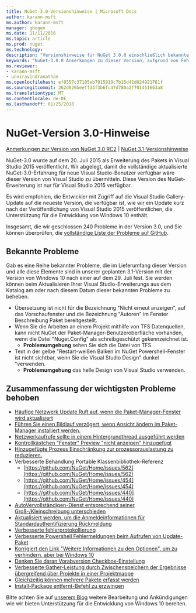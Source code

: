 ```yaml
---
title: NuGet-3.0-Versionshinweise | Microsoft Docs
author: karann-msft
ms.author: karann-msft
manager: ghogen
ms.date: 11/11/2016
ms.topic: article
ms.prod: nuget
ms.technology: 
description: "Versionshinweise für NuGet 3.0.0 einschließlich bekannte Probleme, Fehlerbehebungen, Funktionen und Archivierung von dcrs Design."
keywords: "NuGet-3.0.0 Anmerkungen zu dieser Version, aufgrund von Fehlerbehebungen, bekannte Probleme, zusätzliche Funktionen, Archivierung von dcrs Design"
ms.reviewer:
- karann-msft
- unniravindranathan
ms.openlocfilehash: ef8557c37105eb7915919c7b15d41d024921761f
ms.sourcegitcommit: 262d026beeffd4f3b6fc47d780a2f701451663a8
ms.translationtype: MT
ms.contentlocale: de-DE
ms.lasthandoff: 01/25/2018
---
```

# <a name="nuget-30-release-notes"></a>NuGet-Version 3.0-Hinweise

[Anmerkungen zur Version von NuGet 3.0 RC2](../release-notes/nuget-3.0-RC2.md) | [NuGet 3.1-Versionshinweise](../release-notes/nuget-3.1.md)

NuGet-3.0 wurde auf dem 20. Juli 2015 als Erweiterung des Pakets in Visual Studio 2015 veröffentlicht. Wir abgelegt, damit die vollständige aktualisierte NuGet-3.0-Erfahrung für neue Visual Studio-Benutzer verfügbar wäre dieser Version von Visual Studio zu übermitteln. Diese Version des NuGet-Erweiterung ist nur für Visual Studio 2015 verfügbar.

Es wird empfohlen, die Entwickler mit Zugriff auf die Visual Studio Gallery-Update auf die neueste Version, die verfügbar ist, wie wir ein Update kurz nach der Veröffentlichung von Visual Studio 2015 veröffentlichen, die Unterstützung für die Entwicklung von Windows 10 enthält.

Insgesamt, die wir geschlossen 240 Probleme in der Version 3.0, und Sie können überprüfen, die [vollständige Liste der Probleme auf GitHub](https://github.com/NuGet/Home/issues?q=milestone%3A3.0.0-RTM+is%3Aclosed).

## <a name="known-issues"></a>Bekannte Probleme

Gab es eine Reihe bekannter Probleme, die im Lieferumfang dieser Version und alle diese Elemente sind in unserer geplanten 3.1-Version mit der Version von Windows 10 nach einer auf dem 29. Juli fest.  Sie werden können beim Aktualisieren Ihrer Visual Studio-Erweiterungs aus dem Katalog am oder nach diesem Datum dieser bekannten Probleme zu beheben.

*  Übersetzung ist nicht für die Bezeichnung "Nicht erneut anzeigen", auf das Vorschaufenster und die Bezeichnung "Autoren" im Fenster Beschreibung Paket bereitgestellt.
*  Wenn Sie die Arbeiten an einem Projekt mithilfe von TFS Datenquellen, kann nicht NuGet der Paket-Manager-Benutzeroberfläche vorhanden, wenn die Datei "Nuget.Config" als schreibgeschützt gekennzeichnet ist.
   * **Problemumgehung** sehen Sie sich die Datei von TFS.
*  Text in der gelbe "Restart-weißen Balken im NuGet Powershell-Fenster ist nicht sichtbar, wenn Sie die Visual Studio Design" dunkel "verwenden.
   * **Problemumgehung** das helle Design von Visual Studio verwenden.


## <a name="summary-of-top-issues-resolved"></a>Zusammenfassung der wichtigsten Probleme behoben

* [Häufige Netzwerk Update Ruft auf, wenn die Paket-Manager-Fenster wird aktualisiert](https://github.com/NuGet/Home/issues/515)
* [Führen Sie einen Bildlauf verzögert, wenn Ansicht ändern im Paket-Manager installiert werden.](https://github.com/NuGet/Home/issues/519)
* [Netzwerkaufrufe sollte in einem Hintergrundthread ausgeführt werden](https://github.com/NuGet/Home/issues/516)
* [Kontrollkästchen "Fenster" Preview "nicht anzeigen" hinzugefügt](https://github.com/NuGet/Home/issues/566)
* [Hinzugefügte Prozess Einschränkung zur prozessorauslastung zu reduzieren.](https://github.com/NuGet/Home/issues/356)
* Verbesserte Behandlung Portable Klassenbibliothek-Referenz
    * [https://github.com/NuGet/Home/issues/562](https://github.com/NuGet/Home/issues/562)
    * [https://github.com/NuGet/Home/issues/454](https://github.com/NuGet/Home/issues/454)
    * [https://github.com/NuGet/Home/issues/440](https://github.com/NuGet/Home/issues/440)
* [AutoVervollständigen-Dienst entsprechend seiner Groß-/Kleinschreibung unterschieden](https://github.com/NuGet/Home/issues/198)
* [Aktualisiert werden, um die Anmeldeinformationen für Standardauthentifizierung Rückmeldung](https://github.com/NuGet/Home/issues/456)
* [Verbesserte fehlerprotokollierung](https://github.com/NuGet/Home/issues/407)
* [Verbesserte Powershell Fehlermeldungen beim Aufrufen von Update-Paket](https://github.com/NuGet/Home/issues/5)
* [Korrigiert den Link "Weitere Informationen zu den Optionen", um zu verhindern, aber bei Windows 10](https://github.com/NuGet/Home/issues/822)
* [Denken Sie daran Vorabversion Checkbox-Einstellung](https://github.com/NuGet/Home/issues/732)
* [Verbesserte Gather-Leistung durch Zwischenspeichern der Ergebnisse übergreifend über Projekte in einer Projektmappe](https://github.com/NuGet/Home/issues/721)
* [Gleichzeitig können mehrere Pakete erfasst werden](https://github.com/NuGet/Home/issues/713)
* [Install-Package entfernt-Befehl zu erzwingen](https://github.com/NuGet/Home/issues/697)

Bitte achten Sie auf [unserem Blog](http://blog.nuget.org) weitere Bearbeitung und Ankündigungen wie wir bieten Unterstützung für die Entwicklung von Windows 10 bereiten.
